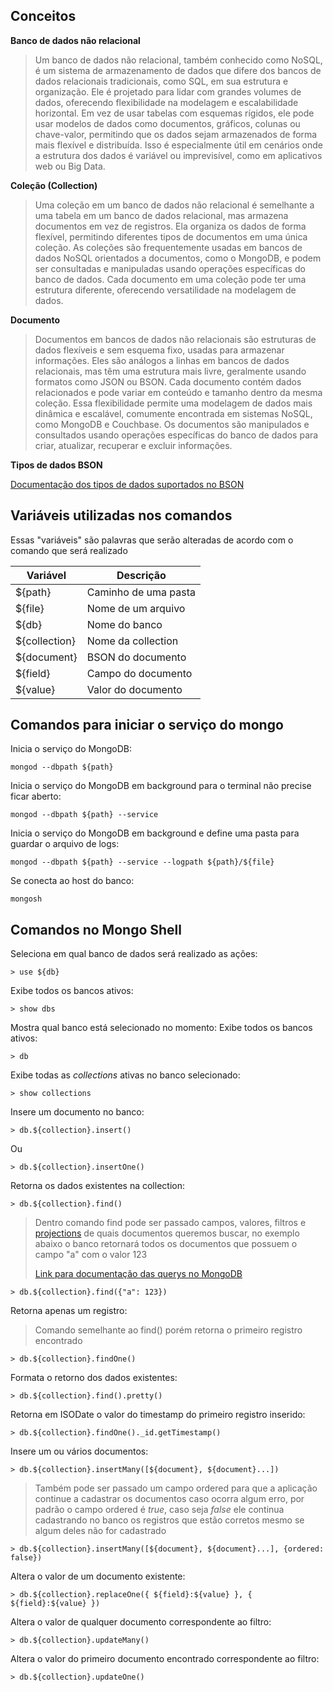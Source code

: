 ## Conceitos

 **Banco de dados não relacional** 
>  Um banco de dados não relacional, também conhecido como NoSQL, é um sistema de armazenamento de dados que difere 
>  dos bancos de dados relacionais tradicionais, como SQL, em sua estrutura e organização. Ele é projetado para lidar 
>  com grandes volumes de dados, oferecendo flexibilidade na modelagem e escalabilidade horizontal. Em vez de usar tabelas 
>  com esquemas rígidos, ele pode usar modelos de dados como documentos, gráficos, colunas ou chave-valor, permitindo que os dados 
>  sejam armazenados de forma mais flexível e distribuída. Isso é especialmente útil em cenários onde a estrutura dos dados é variável 
>  ou imprevisível, como em aplicativos web ou Big Data.

**Coleção (Collection)**
>  Uma coleção em um banco de dados não relacional é semelhante a uma tabela em um banco de dados relacional, mas armazena documentos 
>  em vez de registros. Ela organiza os dados de forma flexível, permitindo diferentes tipos de documentos em uma única coleção. 
>  As coleções são frequentemente usadas em bancos de dados NoSQL orientados a documentos, como o MongoDB, e podem ser consultadas e
>  manipuladas usando operações específicas do banco de dados. Cada documento em uma coleção pode ter uma estrutura diferente, oferecendo 
>  versatilidade na modelagem de dados.

**Documento**
>  Documentos em bancos de dados não relacionais são estruturas de dados flexíveis e sem esquema fixo, usadas para armazenar informações. 
>  Eles são análogos a linhas em bancos de dados relacionais, mas têm uma estrutura mais livre, geralmente usando formatos como JSON ou BSON. 
>  Cada documento contém dados relacionados e pode variar em conteúdo e tamanho dentro da mesma coleção. Essa flexibilidade permite uma 
>  modelagem de dados mais dinâmica e escalável, comumente encontrada em sistemas NoSQL, como MongoDB e Couchbase. Os documentos são 
>  manipulados e consultados usando operações específicas do banco de dados para criar, atualizar, recuperar e excluir informações.

**Tipos de dados BSON**

[Documentação dos tipos de dados suportados no BSON](https://www.mongodb.com/docs/manual/reference/bson-types/)

## Variáveis utilizadas nos comandos

Essas "variáveis" são palavras que serão alteradas de acordo com o comando que será realizado

| Variável | Descrição |
| -------- | --------- |
| ${path}  | Caminho de uma pasta |
| ${file}  | Nome de um arquivo |
| ${db}    | Nome do banco |
| ${collection} | Nome da collection |
| ${document} | BSON do documento |
| ${field} | Campo do documento |
| ${value} | Valor do documento |

## Comandos para iniciar o serviço do mongo

Inicia o serviço do MongoDB:
```console
mongod --dbpath ${path}
```

Inicia o serviço do MongoDB em background para o terminal não precise ficar aberto:
```console
mongod --dbpath ${path} --service
```

Inicia o serviço do MongoDB em background e define uma pasta para guardar o arquivo de logs:
```console
mongod --dbpath ${path} --service --logpath ${path}/${file}
```

Se conecta ao host do banco:
```console
mongosh
```

## Comandos no Mongo Shell

Seleciona em qual banco de dados será realizado as ações:
```console
> use ${db}
```

Exibe todos os bancos ativos:
```console
> show dbs
```

Mostra qual banco está selecionado no momento:
Exibe todos os bancos ativos:
```console
> db
```

Exibe todas as *collections* ativas no banco selecionado:
```console
> show collections
```

Insere um documento no banco:
```console
> db.${collection}.insert()
```
Ou
```console
> db.${collection}.insertOne()
```

Retorna os dados existentes na collection:
```console
> db.${collection}.find()
```
> Dentro comando find pode ser passado campos, valores, filtros e [projections](https://www.mongodb.com/docs/manual/reference/operator/projection/positional/) de quais documentos queremos buscar,
> no exemplo abaixo o banco retornará todos os documentos que possuem o campo "a" com o valor 123
> 
> [Link para documentação das querys no MongoDB](https://www.mongodb.com/docs/manual/tutorial/query-documents/)
```console
> db.${collection}.find({"a": 123})
```

Retorna apenas um registro:
> Comando semelhante ao find() porém retorna o primeiro registro encontrado
```console
> db.${collection}.findOne()
```

Formata o retorno dos dados existentes:
```console
> db.${collection}.find().pretty()
```

Retorna em ISODate o valor do timestamp do primeiro registro inserido:
```console
> db.${collection}.findOne()._id.getTimestamp()
```

Insere um ou vários documentos:
```console
> db.${collection}.insertMany([${document}, ${document}...])
```

> Também pode ser passado um campo ordered para que a aplicação continue a cadastrar os documentos caso ocorra algum erro,
> por padrão o campo ordered é *true*, caso seja *false* ele continua cadastrando no banco 
> os registros que estão corretos mesmo se algum deles não for cadastrado
```console
> db.${collection}.insertMany([${document}, ${document}...], {ordered: false})
```

Altera o valor de um documento existente:
```console
> db.${collection}.replaceOne({ ${field}:${value} }, { ${field}:${value} })
```

Altera o valor de qualquer documento correspondente ao filtro:
```console
> db.${collection}.updateMany()
```

Altera o valor do primeiro documento encontrado correspondente ao filtro:
```console
> db.${collection}.updateOne()
```